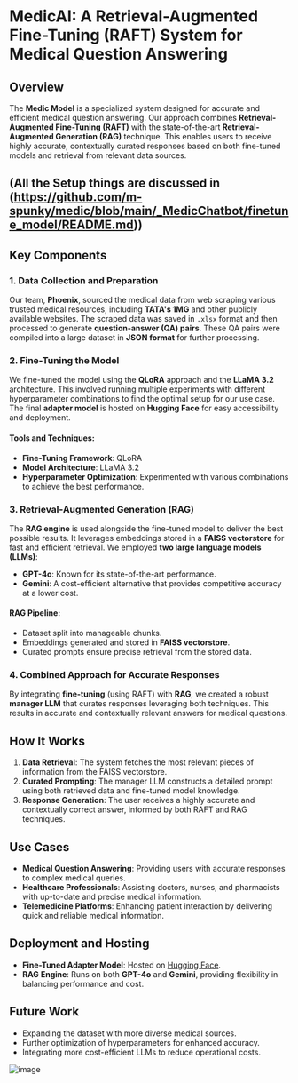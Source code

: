 # MedicAI: A Retrieval-Augmented Fine-Tuning (RAFT) System for Medical Question Answering

## Overview

The **Medic Model** is a specialized system designed for accurate and efficient medical question answering. Our approach combines **Retrieval-Augmented Fine-Tuning (RAFT)** with the state-of-the-art **Retrieval-Augmented Generation (RAG)** technique. This enables users to receive highly accurate, contextually curated responses based on both fine-tuned models and retrieval from relevant data sources.
## (All the Setup things are discussed in (https://github.com/m-spunky/medic/blob/main/_MedicChatbot/finetune_model/README.md))

## Key Components

### 1. Data Collection and Preparation
Our team, **Phoenix**, sourced the medical data from web scraping various trusted medical resources, including **TATA's 1MG** and other publicly available websites. The scraped data was saved in `.xlsx` format and then processed to generate **question-answer (QA) pairs**. These QA pairs were compiled into a large dataset in **JSON format** for further processing.

### 2. Fine-Tuning the Model
We fine-tuned the model using the **QLoRA** approach and the **LLaMA 3.2** architecture. This involved running multiple experiments with different hyperparameter combinations to find the optimal setup for our use case. The final **adapter model** is hosted on **Hugging Face** for easy accessibility and deployment.

#### Tools and Techniques:
- **Fine-Tuning Framework**: QLoRA
- **Model Architecture**: LLaMA 3.2
- **Hyperparameter Optimization**: Experimented with various combinations to achieve the best performance.

### 3. Retrieval-Augmented Generation (RAG)
The **RAG engine** is used alongside the fine-tuned model to deliver the best possible results. It leverages embeddings stored in a **FAISS vectorstore** for fast and efficient retrieval. We employed **two large language models (LLMs)**:
- **GPT-4o**: Known for its state-of-the-art performance.
- **Gemini**: A cost-efficient alternative that provides competitive accuracy at a lower cost.

#### RAG Pipeline:
- Dataset split into manageable chunks.
- Embeddings generated and stored in **FAISS vectorstore**.
- Curated prompts ensure precise retrieval from the stored data.

### 4. Combined Approach for Accurate Responses
By integrating **fine-tuning** (using RAFT) with **RAG**, we created a robust **manager LLM** that curates responses leveraging both techniques. This results in accurate and contextually relevant answers for medical questions.

## How It Works
1. **Data Retrieval**: The system fetches the most relevant pieces of information from the FAISS vectorstore.
2. **Curated Prompting**: The manager LLM constructs a detailed prompt using both retrieved data and fine-tuned model knowledge.
3. **Response Generation**: The user receives a highly accurate and contextually correct answer, informed by both RAFT and RAG techniques.

## Use Cases
- **Medical Question Answering**: Providing users with accurate responses to complex medical queries.
- **Healthcare Professionals**: Assisting doctors, nurses, and pharmacists with up-to-date and precise medical information.
- **Telemedicine Platforms**: Enhancing patient interaction by delivering quick and reliable medical information.

## Deployment and Hosting
- **Fine-Tuned Adapter Model**: Hosted on [Hugging Face](https://huggingface.co/).
- **RAG Engine**: Runs on both **GPT-4o** and **Gemini**, providing flexibility in balancing performance and cost.

## Future Work
- Expanding the dataset with more diverse medical sources.
- Further optimization of hyperparameters for enhanced accuracy.
- Integrating more cost-efficient LLMs to reduce operational costs.



![image](https://github.com/user-attachments/assets/51ac44ea-3fd7-42ca-816b-8fefb2733d0c)

